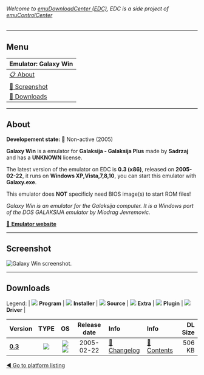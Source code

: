 ###### Welcome to [emuDownloadCenter (EDC)](https://github.com/PhoenixInteractiveNL/emuDownloadCenter/wiki/), EDC is a side project of [emuControlCenter](https://github.com/PhoenixInteractiveNL/emuControlCenter/wiki/)
***
## Menu
| **Emulator: Galaxy Win** |
|:---------|
| [:clipboard: About](#about) |
| [:sunrise: Screenshot](#screenshot) |
| [:floppy_disk: Downloads](#downloads) |
***
## About
**Developement state:** :red_circle: Non-active (2005)

**Galaxy Win** is a emulator for **Galaksija - Galaksija Plus** made by **Sadrzaj** and has a **UNKNOWN** license.

The latest version of the emulator on EDC is **0.3 (x86)**, released on **2005-02-22**, it runs on **Windows XP,Vista,7,8,10**, you can start this emulator with **Galaxy.exe**.

This emulator does **NOT** specificly need BIOS image(s) to start ROM files!

_Galaxy Win is an emulator for the Galaksija computer. It is a Windows port of the DOS GALAKSIJA emulator by Miodrag Jevremovic._

[:link: **Emulator website**](http://emulator.galaksija.org/)
***
## Screenshot
![](https://raw.githubusercontent.com/PhoenixInteractiveNL/emuDownloadCenter/master/hooks/galaxywin/emulator_screen_01.jpg "Galaxy Win screenshot.")
***
## Downloads
Legend:
| ![](https://raw.githubusercontent.com/wiki/PhoenixInteractiveNL/emuDownloadCenter/images_misc/icon_program_24.png) **Program** | 
![](https://raw.githubusercontent.com/wiki/PhoenixInteractiveNL/emuDownloadCenter/images_misc/icon_installer_24.png) **Installer** | 
![](https://raw.githubusercontent.com/wiki/PhoenixInteractiveNL/emuDownloadCenter/images_misc/icon_source_code_24.png) **Source** | 
![](https://raw.githubusercontent.com/wiki/PhoenixInteractiveNL/emuDownloadCenter/images_misc/icon_extra_24.png) **Extra** | 
![](https://raw.githubusercontent.com/wiki/PhoenixInteractiveNL/emuDownloadCenter/images_misc/icon_plugin_24.png) **Plugin** | 
![](https://raw.githubusercontent.com/wiki/PhoenixInteractiveNL/emuDownloadCenter/images_misc/icon_driver_24.png) **Driver** | 


| Version  | TYPE | OS | Release date  | Info       | Info       | DL Size    |
|:---------|:----:|:--:|:-------------:|:-----------|:-----------|-----------:|
| [**0.3**](https://github.com/PhoenixInteractiveNL/edc-repo0003/raw/master/galaxywin/0.3.7z) | ![](https://raw.githubusercontent.com/wiki/PhoenixInteractiveNL/emuDownloadCenter/images_misc/icon_program_24.png) | ![](https://raw.githubusercontent.com/wiki/PhoenixInteractiveNL/emuDownloadCenter/images_misc/logo_windows_24.png)![](https://raw.githubusercontent.com/wiki/PhoenixInteractiveNL/emuDownloadCenter/images_misc/icon_32-bit_24.png) | 2005-02-22 | [:page_facing_up: Changelog](https://github.com/PhoenixInteractiveNL/edc-repo0003/blob/master/galaxywin/0.3_changelog.txt) | [:mag_right: Contents](https://github.com/PhoenixInteractiveNL/edc-repo0003/blob/master/galaxywin/0.3_contents.txt) | 506 KB |

[:arrow_backward: Go to platform listing](https://github.com/PhoenixInteractiveNL/emuDownloadCenter/wiki/EDC-Platform-List)
